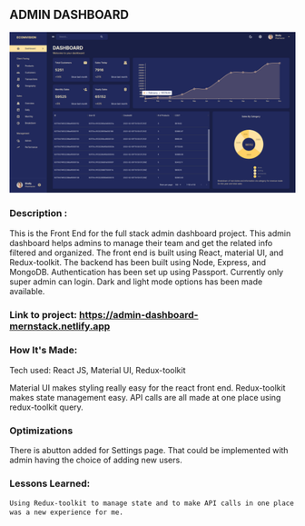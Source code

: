 ## ADMIN DASHBOARD

![image](images/dashboardAdmin.png)

### Description :
This is the Front End for the full stack admin dashboard project. This admin dashboard helps admins to manage their team and get the related info filtered and organized. The front end is built using React, material UI, and Redux-toolkit. The backend has been built using Node, Express, and MongoDB. Authentication has been set up using Passport. Currently only super admin can login. Dark and light mode options has been made available.<br>

### Link to project: https://admin-dashboard-mernstack.netlify.app

### How It's Made:
Tech used: React JS, Material UI, Redux-toolkit

Material UI makes styling really easy for the react front end. Redux-toolkit makes state management easy. API calls are all made at one place using redux-toolkit query.

### Optimizations
There is abutton added for Settings page. That could be implemented with admin having the choice of adding new users.

### Lessons Learned:
    Using Redux-toolkit to manage state and to make API calls in one place was a new experience for me.


